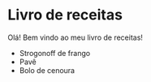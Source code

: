 # Livro de receitas

Olá! Bem vindo ao meu livro de receitas!

- Strogonoff de frango
- Pavê
- Bolo de cenoura
